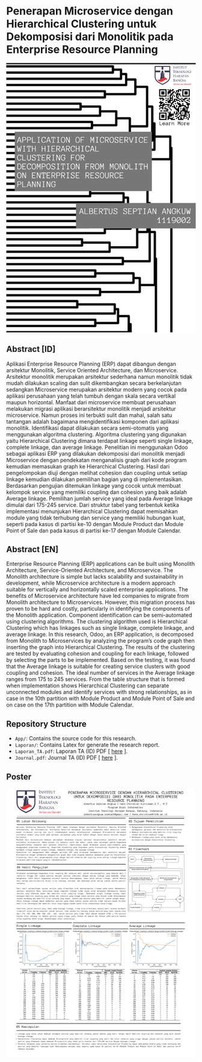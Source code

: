 #  Penerapan Microservice dengan Hierarchical Clustering untuk Dekomposisi dari Monolitik pada Enterprise Resource Planning

<img src="Poster/2.png" alt="Poster Image" />


## Abstract [ID]
Aplikasi Enterprise Resource Planning (ERP) dapat dibangun dengan arsitektur Monolitik, Service Oriented Architecture, dan Microservice. Arsitektur monolitik merupakan arsitektur sederhana namun monolitik tidak mudah dilakukan scaling dan sulit dikembangkan secara berkelanjutan sedangkan Microservice merupakan arsitektur modern yang cocok pada aplikasi perusahaan yang telah tumbuh dengan skala secara vertikal maupun horizontal. Manfaat dari microservice membuat perusahaan melakukan migrasi aplikasi berarsitektur monolitik menjadi arsitektur microservice. Namun proses ini terbukti sulit dan mahal, salah satu tantangan adalah bagaimana mengidentifikasi komponen dari aplikasi monolitik. Identifikasi dapat dilakukan secara semi-otomatis yang menggunakan algoritma clustering. Algoritma clustering yang digunakan yaitu Hierarchical Clustering dimana terdapat linkage seperti single linkage, complete linkage, dan average linkage. Penelitian ini menggunakan Odoo sebagai aplikasi ERP yang dilakukan dekomposisi dari monolitik menjadi Microservice dengan pendekatan menganalisis graph dari kode program kemudian memasukan graph ke Hierarchical Clustering. Hasil dari pengelompokan diuji dengan melihat cohesion dan coupling untuk setiap linkage kemudian dilakukan pemilihan bagian yang di implementasikan. Berdasarkan pengujian ditemukan linkage yang cocok untuk membuat kelompok service yang memiliki coupling dan cohesion yang baik adalah Average linkage. Pemilihan jumlah service yang ideal pada Average linkage dimulai dari 175-245 service. Dari struktur tabel yang terbentuk ketika implementasi menunjukan Hierarchical Clustering dapat memisahkan module yang tidak terhubung dan service yang memiliki hubungan kuat, seperti pada kasus di partisi ke-10 dengan Module Product dan Module Point of Sale dan pada kasus di partisi ke-17 dengan Module Calendar.

## Abstract [EN]
Enterprise Resource Planning (ERP) applications can be built using Monolith Architecture, Service-Oriented Architecture, and Microservice. The Monolith architecture is simple but lacks scalability and sustainability in development, while Microservice architecture is a modern approach suitable for vertically and horizontally scaled enterprise applications. The benefits of Microservice architecture have led companies to migrate from Monolith architecture to Microservices. However, this migration process has proven to be hard and costly, particularly in identifying the components of the Monolith application. Component identification can be semi-automated using clustering algorithms. The clustering algorithm used is Hierarchical Clustering which has linkages such as single linkage, complete linkage, and average linkage. In this research, Odoo, an ERP application, is decomposed from Monolith to Microservices by analyzing the program’s code graph then inserting the graph into Hierarchical Clustering. The results of the clustering are tested by evaluating cohesion and coupling for each linkage, followed by selecting the parts to be implemented. Based on the testing, it was found that the Average linkage is suitable for creating service clusters with good coupling and cohesion. The ideal number of services in the Average linkage ranges from 175 to 245 services. From the table structure that is formed when implementation shows Hierarchical Clustering can separate unconnected modules and identify services with strong relationships, as in case in the 10th partition with Module Product and Module Point of Sale and on case on the 17th partition with Module Calendar.

## Repository Structure

- `App/`: Contains the source code for this research.
- `Laporan/`: Contains Latex for generate the research report.
- `Laporan_TA.pdf`: Laporan TA (ID) PDF [ [here](/Laporan/index.pdf) ].
- `Journal.pdf`: Journal TA (ID) PDF [ [here](/Laporan/journal.pdf) ].

## Poster
<img src="Poster/1.png" alt="Poster Image" />
